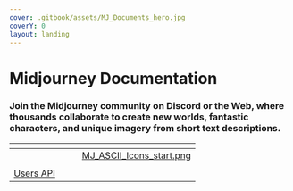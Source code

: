 ```yaml
---
cover: .gitbook/assets/MJ_Documents_hero.jpg
coverY: 0
layout: landing
---
```


# Midjourney Documentation

### **Join the Midjourney community on Discord or the Web, where thousands collaborate to create new worlds, fantastic characters, and unique imagery from short text descriptions.**



<table data-card-size="large" data-view="cards"><thead><tr><th></th><th></th><th></th><th data-hidden data-card-cover data-type="files"></th></tr></thead><tbody><tr><td></td><td></td><td></td><td><a href=".gitbook/assets/MJ_ASCII_Icons_start.png">MJ_ASCII_Icons_start.png</a></td></tr><tr><td></td><td></td><td></td><td></td></tr><tr><td><a href="users-api.md">Users API</a></td><td></td><td></td><td></td></tr></tbody></table>
